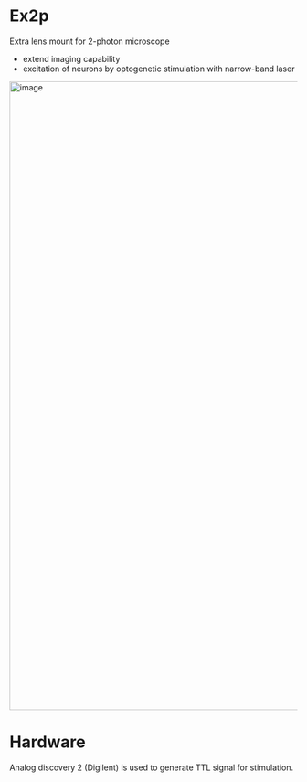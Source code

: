 # Ex2p
Extra lens mount for 2-photon microscope
 - extend imaging capability
 - excitation of neurons by optogenetic stimulation with narrow-band laser

<img width="1101" alt="image" src="https://github.com/rysk-t/ex1p/assets/3614987/ad0eed6d-5e7d-4a30-ba98-2ed378831c23">

# Hardware
Analog discovery 2 (Digilent) is used to generate TTL signal for stimulation.
